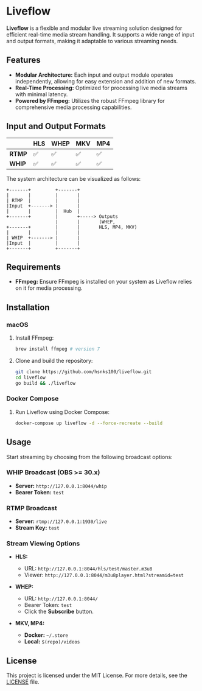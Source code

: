 # **Liveflow**

**Liveflow** is a flexible and modular live streaming solution designed for efficient real-time media stream handling. It supports a wide range of input and output formats, making it adaptable to various streaming needs.

## **Features**

- **Modular Architecture:** Each input and output module operates independently, allowing for easy extension and addition of new formats.
- **Real-Time Processing:** Optimized for processing live media streams with minimal latency.
- **Powered by FFmpeg:** Utilizes the robust FFmpeg library for comprehensive media processing capabilities.

## **Input and Output Formats**

|            | **HLS** | **WHEP** | **MKV** | **MP4** |
|------------|---------|----------|---------|---------|
| **RTMP**   |    ✅    |    ✅    |    ✅    |    ✅    |
| **WHIP**   |    ✅    |    ✅    |    ✅    |    ✅    |

The system architecture can be visualized as follows:

```
+-------+         +-------+
|       |         |       |
| RTMP  |         |       |
|Input  +-------> |       |
|       |         |  Hub  |
+-------+         |       +-----> Outputs
                  |       |       (WHEP,
+-------+         |       |       HLS, MP4, MKV)
|       |         |       |
| WHIP  +-------> |       |
|Input  |         |       |
+-------+         +-------+
```

## **Requirements**

- **FFmpeg:** Ensure FFmpeg is installed on your system as Liveflow relies on it for media processing.

## **Installation**

### **macOS**
1. Install FFmpeg:
   ```bash
   brew install ffmpeg # version 7
   ```
2. Clone and build the repository:
   ```bash
   git clone https://github.com/hsnks100/liveflow.git
   cd liveflow
   go build && ./liveflow 
   ```

### **Docker Compose**
1. Run Liveflow using Docker Compose:
   ```bash
   docker-compose up liveflow -d --force-recreate --build
   ```

## **Usage**

Start streaming by choosing from the following broadcast options:

### **WHIP Broadcast (OBS >= 30.x)**
- **Server:** `http://127.0.0.1:8044/whip`
- **Bearer Token:** `test`

### **RTMP Broadcast**
- **Server:** `rtmp://127.0.0.1:1930/live`
- **Stream Key:** `test`

### **Stream Viewing Options**

- **HLS:**
    - URL: `http://127.0.0.1:8044/hls/test/master.m3u8`
    - Viewer: `http://127.0.0.1:8044/m3u8player.html?streamid=test`

- **WHEP:**
    - URL: `http://127.0.0.1:8044/`
    - Bearer Token: `test`
    - Click the **Subscribe** button.

- **MKV, MP4:**
    - **Docker:** `~/.store`
    - **Local:** `$(repo)/videos`

## **License**

This project is licensed under the MIT License. For more details, see the [LICENSE](LICENSE) file.

